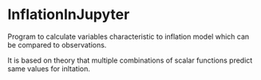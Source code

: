 # InflationInJupyter

Program to calculate variables characteristic to inflation model which can be compared to observations.

It is based on theory that multiple combinations of scalar functions predict same values for inltation. 
